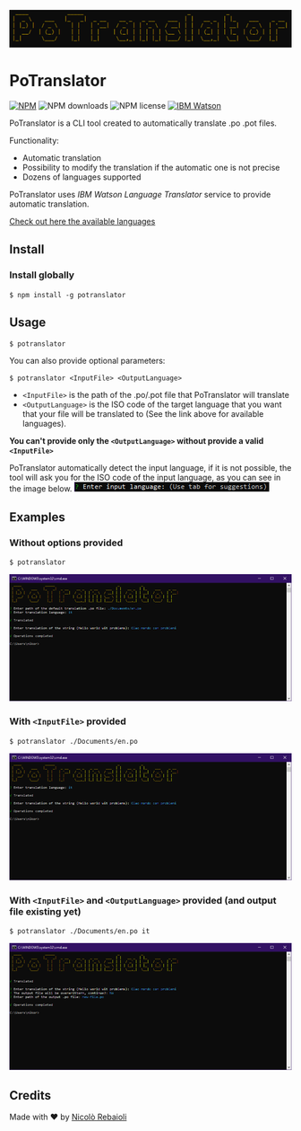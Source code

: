 ![PoTranslator](./docs/title.png)

# PoTranslator
[![NPM](https://img.shields.io/npm/v/potranslator?logo=npm&style=flat-square)](https://www.npmjs.com/package/potranslator)
![NPM downloads](https://img.shields.io/npm/dt/potranslator?style=flat-square)
![NPM license](https://img.shields.io/npm/l/potranslator?style=flat-square)
[![IBM Watson](https://img.shields.io/badge/IBM%20Watson-%23054ADA?style=flat-square&logo=ibm&logoColor=white)](https://www.ibm.com/watson/services/language-translator/)

PoTranslator is a CLI tool created to automatically translate .po .pot files.

Functionality:
- Automatic translation
- Possibility to modify the translation if the automatic one is not precise
- Dozens of languages supported

PoTranslator uses *IBM Watson Language Translator* service to provide automatic translation.

[Check out here the available languages](https://cloud.ibm.com/docs/services/language-translator?topic=language-translator-translation-models)

## Install
### Install globally
``` console
$ npm install -g potranslator
```

## Usage
``` console
$ potranslator
```
You can also provide optional parameters:
``` console
$ potranslator <InputFile> <OutputLanguage>
```
- `<InputFile>` is the path of the .po/.pot file that PoTranslator will translate
- `<OutputLanguage>` is the ISO code of the target language that you want that your file will be translated to (See the link above for available languages). 

**You can't provide only the `<OutputLanguage>` without provide a valid `<InputFile>`**

PoTranslator automatically detect the input language, if it is not possible, the tool will ask you for the ISO code of the input language, as you can see in the image below.
![Input language](./docs/screenshot1.png)

## Examples

### Without options provided
``` console
$ potranslator
```
![Example 1](./docs/example1.png)
### With `<InputFile>` provided
``` console
$ potranslator ./Documents/en.po
```
![Example 2](./docs/example2.png)
### With `<InputFile>` and `<OutputLanguage>` provided (and output file existing yet)
``` console
$ potranslator ./Documents/en.po it
```
![Example 3](./docs/example3.png)

## Credits
Made with :heart: by [Nicolò Rebaioli](https://www.rebaioli.altervista.org)
